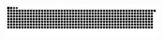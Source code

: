 ![GitHub Snake](https://raw.githubusercontent.com/zhuodicai/zhuodicai/output/github-contribution-grid-snake.svg)
